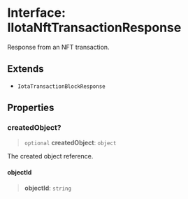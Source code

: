 # Interface: IIotaNftTransactionResponse

Response from an NFT transaction.

## Extends

- `IotaTransactionBlockResponse`

## Properties

### createdObject?

> `optional` **createdObject**: `object`

The created object reference.

#### objectId

> **objectId**: `string`
